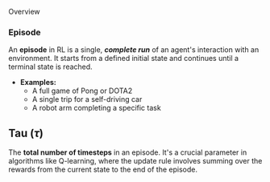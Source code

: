 
Overview


### Episode

An **episode** in RL is a single, ***complete run*** of an agent's interaction with an environment. It starts from a defined initial state and continues until a terminal state is reached.

- **Examples:**
    - A full game of Pong or DOTA2
    - A single trip for a self-driving car
    - A robot arm completing a specific task

## Tau ($\tau$)

The **total number of timesteps** in an episode. It's a crucial parameter in algorithms like Q-learning, where the update rule involves summing over the rewards from the current state to the end of the episode.